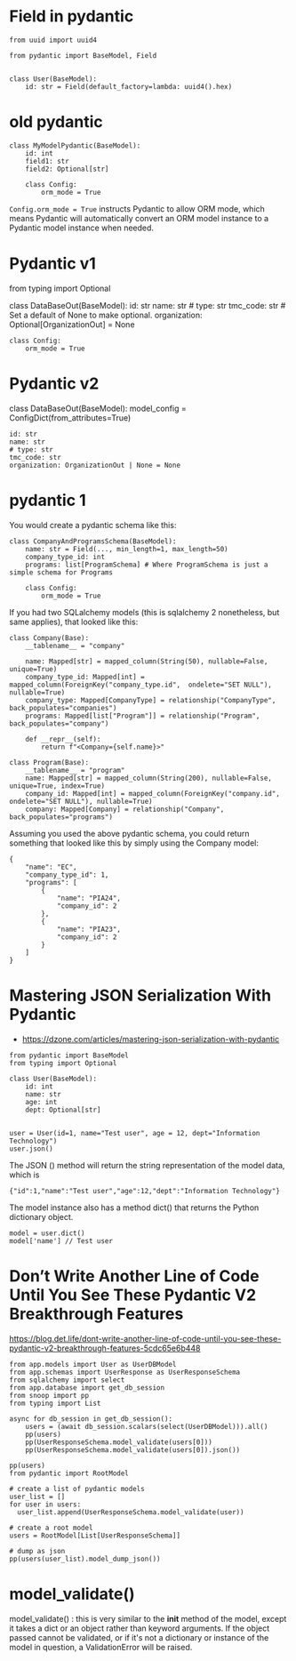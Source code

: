 #  Field in pydantic

```
from uuid import uuid4

from pydantic import BaseModel, Field


class User(BaseModel):
    id: str = Field(default_factory=lambda: uuid4().hex)
```

#  old pydantic

```
class MyModelPydantic(BaseModel):
    id: int
    field1: str
    field2: Optional[str]

    class Config:
        orm_mode = True
```

`Config.orm_mode = True` instructs Pydantic to allow ORM mode, which means Pydantic will automatically convert an ORM model instance to a Pydantic model instance when needed.


# Pydantic v1
from typing import Optional

class DataBaseOut(BaseModel):
    id: str
    name: str
    # type: str
    tmc_code: str
    # Set a default of None to make optional.
    organization: Optional[OrganizationOut] = None

    class Config:
        orm_mode = True

# Pydantic v2
class DataBaseOut(BaseModel):
    model_config = ConfigDict(from_attributes=True)

    id: str
    name: str
    # type: str
    tmc_code: str
    organization: OrganizationOut | None = None


# pydantic 1

You would create a pydantic schema like this:

```
class CompanyAndProgramsSchema(BaseModel):
    name: str = Field(..., min_length=1, max_length=50)
    company_type_id: int
    programs: list[ProgramSchema] # Where ProgramSchema is just a simple schema for Programs
    
    class Config:
        orm_mode = True
```

If you had two SQLalchemy models (this is sqlalchemy 2 nonetheless, but same applies), that looked like this:

```
class Company(Base):
    __tablename__ = "company"
    
    name: Mapped[str] = mapped_column(String(50), nullable=False, unique=True)
    company_type_id: Mapped[int] = mapped_column(ForeignKey("company_type.id",  ondelete="SET NULL"), nullable=True)
    company_type: Mapped[CompanyType] = relationship("CompanyType", back_populates="companies")
    programs: Mapped[list["Program"]] = relationship("Program", back_populates="company")
    
    def __repr__(self):
        return f"<Company={self.name}>"

class Program(Base):
    __tablename__ = "program"
    name: Mapped[str] = mapped_column(String(200), nullable=False, unique=True, index=True)
    company_id: Mapped[int] = mapped_column(ForeignKey("company.id", ondelete="SET NULL"), nullable=True)
    company: Mapped[Company] = relationship("Company", back_populates="programs")
```
Assuming you used the above pydantic schema, you could return something that looked like this by simply using the Company model:

```
{
    "name": "EC",
    "company_type_id": 1,
    "programs": [
        {
            "name": "PIA24",
            "company_id": 2
        },
        {
            "name": "PIA23",
            "company_id": 2
        }
    ]
}
```



# Mastering JSON Serialization With Pydantic

- https://dzone.com/articles/mastering-json-serialization-with-pydantic

```
from pydantic import BaseModel
from typing import Optional

class User(BaseModel):
    id: int
    name: str
    age: int
    dept: Optional[str]


user = User(id=1, name="Test user", age = 12, dept="Information Technology")
user.json() 
```


The JSON () method will return the string representation of the model data, which is

```
{"id":1,"name":"Test user","age":12,"dept":"Information Technology"}
```

The model instance also has a method dict() that returns the Python dictionary object. 

```
model = user.dict() 
model['name'] // Test user 
```


# Don’t Write Another Line of Code Until You See These Pydantic V2 Breakthrough Features

https://blog.det.life/dont-write-another-line-of-code-until-you-see-these-pydantic-v2-breakthrough-features-5cdc65e6b448


```
from app.models import User as UserDBModel
from app.schemas import UserResponse as UserResponseSchema
from sqlalchemy import select
from app.database import get_db_session
from snoop import pp
from typing import List

async for db_session in get_db_session():
    users = (await db_session.scalars(select(UserDBModel))).all()
    pp(users)
    pp(UserResponseSchema.model_validate(users[0]))
    pp(UserResponseSchema.model_validate(users[0]).json())

pp(users)
from pydantic import RootModel

# create a list of pydantic models
user_list = []
for user in users:
  user_list.append(UserResponseSchema.model_validate(user))

# create a root model
users = RootModel[List[UserResponseSchema]]

# dump as json
pp(users(user_list).model_dump_json())
```


# model_validate()

model_validate() : this is very similar to the __init__ method of the model, except it takes a dict or an object rather than keyword arguments. If the object passed cannot be validated, or if it's not a dictionary or instance of the model in question, a ValidationError will be raised.
